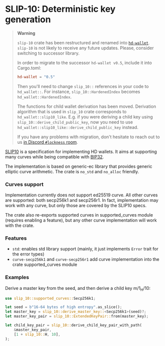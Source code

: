 # SLIP-10: Deterministic key generation

> <div class="warning">
>
> **Warning**
>
> `slip-10` crate has been restructured and renamed into
> [`hd-wallet`](https://crates.io/crates/hd-wallet). `slip-10` is not likely
> to receive any future updates. Please, consider switching to successor library.
>
> In order to migrate to the successor `hd-wallet v0.5`, include it into Cargo.toml:
> ```toml
> hd-wallet = "0.5"
> ```
>
> Then you'll need to change `slip_10::` references in your code to `hd_wallet::`. For instance,
> `slip_10::HardenedIndex` becomes `hd_wallet::HardenedIndex`.
>
> The functions for child wallet derivation has been moved. Derivation algorithm that is used
> in `slip_10` crate corresponds to `hd_wallet::slip10_like`. E.g. if you were deriving a child
> key using `slip_10::derive_child_public_key`, now you need to use `hd_wallet::slip10_like::derive_child_public_key`
> instead.
>
> If you have any problems with migration, don't hesitate to reach out to us [in Discord `#lockness` room](https://discordapp.com/channels/905194001349627914/1294284489635139585).
>
> </div>

[SLIP10][slip10-spec] is a specification for implementing HD wallets. It aims at supporting many
curves while being compatible with [BIP32][bip32-spec].

The implementation is based on generic-ec library that provides generic
elliptic curve arithmetic. The crate is `no_std` and `no_alloc` friendly.

### Curves support
Implementation currently does not support ed25519 curve. All other curves are
supported: both secp256k1 and secp256r1. In fact, implementation may work with any
curve, but only those are covered by the SLIP10 specs.

The crate also re-exports supported curves in supported_curves module (requires
enabling a feature), but any other curve implementation will work with the crate.

### Features
* `std`: enables std library support (mainly, it just implements `Error`
  trait for the error types)
* `curve-secp256k1` and `curve-secp256r1` add curve implementation into the crate supported_curves
  module

### Examples

Derive a master key from the seed, and then derive a child key m/1<sub>H</sub>/10:
```rust
use slip_10::supported_curves::Secp256k1;

let seed = b"16-64 bytes of high entropy".as_slice();
let master_key = slip_10::derive_master_key::<Secp256k1>(seed)?;
let master_key_pair = slip_10::ExtendedKeyPair::from(master_key);

let child_key_pair = slip_10::derive_child_key_pair_with_path(
    &master_key_pair,
    [1 + slip_10::H, 10],
);
```

[slip10-spec]: https://github.com/satoshilabs/slips/blob/master/slip-0010.md
[bip32-spec]: https://github.com/bitcoin/bips/blob/master/bip-0032.mediawiki

